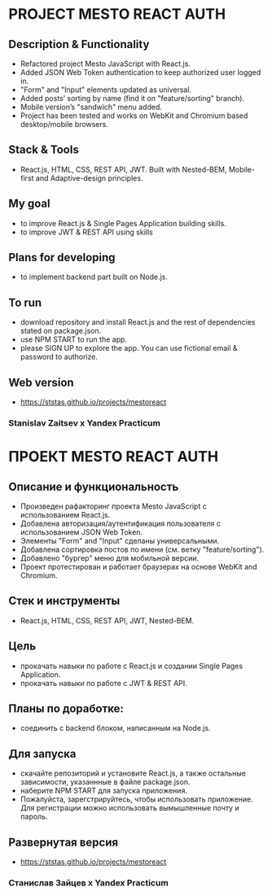 # PROJECT MESTO REACT AUTH

## Description & Functionality
* Refactored project Mesto JavaScript with React.js.
* Added JSON Web Token authentication to keep authorized user logged in.
* "Form" and "Input" elements updated as universal. 
* Added posts’ sorting by name (find it on "feature/sorting" branch).
* Mobile version’s "sandwich" menu added.
* Project has been tested and works on WebKit and Chromium based desktop/mobile browsers.

## Stack & Tools
* React.js, HTML, CSS, REST API, JWT. Built with Nested-BEM, Mobile-first and Adaptive-design principles.

## My goal
* to improve React.js & Single Pages Application building skills.
* to improve JWT & REST API using skills

## Plans for developing
* to implement backend part built on Node.js.

## To run
* download repository and install React.js and the rest of dependencies stated on package.json.
* use NPM START to run the app.
* please SIGN UP to explore the app. You can use fictional email & password to authorize.

## Web version
* https://ststas.github.io/projects/mestoreact

### Stanislav Zaitsev х Yandex Practicum 


# ПРОЕКТ MESTO REACT AUTH

## Описание и функциональность
* Произведен рафакторинг проекта Mesto JavaScript с использованием React.js.
* Добавлена авторизация/аутентификация пользователя с использованием JSON Web Token.
* Элементы "Form" and "Input" сделаны универсальными. 
* Добавлена сортировка постов по имени (см. ветку "feature/sorting").
* Добавлено "бургер" меню для мобильной версии.
* Проект протестирован и работает браузерах на основе WebKit and Chromium.

## Стек и инструменты
* React.js, HTML, CSS, REST API, JWT, Nested-BEM.

## Цель
* прокачать навыки по работе с React.js и создании Single Pages Application.
* прокачать навыки по работе с JWT & REST API.

## Планы по доработке:  
* соединить c backend блоком, написанным на Node.js.

## Для запуска
* скачайте репозиторий и установите React.js, а также остальные зависимости, указаннные в файле package.json.
* наберите NPM START для запуска приложения.
* Пожалуйста, зарегстрируйтесь, чтобы использовать приложение. Для регистрации можно использовать вымышленные почту и пароль.

## Развернутая версия
* https://ststas.github.io/projects/mestoreact

### Станислав Зайцев х Yandex Practicum 
